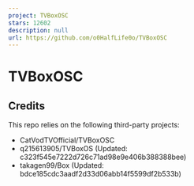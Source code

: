 ```yaml
---
project: TVBoxOSC
stars: 12602
description: null
url: https://github.com/o0HalfLife0o/TVBoxOSC
---
```


TVBoxOSC
========

Credits
-------

This repo relies on the following third-party projects:

-   CatVodTVOfficial/TVBoxOSC
-   q215613905/TVBoxOS (Updated: c323f545e7222d726c71ad98e9e406b388388bee)
-   takagen99/Box (Updated: bdce185cdc3aadf2d33d06abb14f5599df2b533b)
